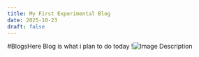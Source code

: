 ```yaml
---
title: My First Experimental Blog
date: 2025-10-23
draft: false
---
```






#BlogsHere
Blog is what i plan to do today
!![Image Description](/images/Pasted%20image%2020251023214424.png)